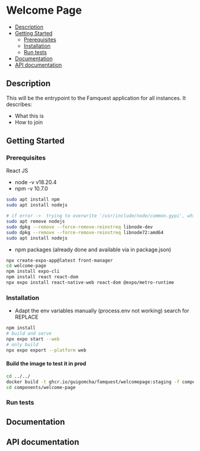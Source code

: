 # Welcome Page

- [Description](#description)
- [Getting Started](#getting-started)
  - [Prerequisites](#prerequisites)
  - [Installation](#installation)
  - [Run tests](#run-tests)
- [Documentation](#documentation)
- [API documentation](#api-documentation)

## Description

This will be the entrypoint to the Famquest application for all instances. It describes:

- What this is
- How to join

## Getting Started

### Prerequisites

React JS

- node -v v18.20.4
- npm -v 10.7.0

```bash
sudo apt install npm
sudo apt install nodejs

# if error ->  trying to overwrite '/usr/include/node/common.gypi', which is also in package libnode-dev 12.22.9~dfsg-1ubuntu3.6
sudo apt remove nodejs
sudo dpkg --remove --force-remove-reinstreq libnode-dev
sudo dpkg --remove --force-remove-reinstreq libnode72:amd64
sudo apt install nodejs
```

- npm packages (already done and available via in package.json)

```bash
npx create-expo-app@latest front-manager
cd welcome-page
npm install expo-cli
npm install react react-dom
npx expo install react-native-web react-dom @expo/metro-runtime
```

### Installation

- Adapt the env variables manually (process.env not working) search for REPLACE

```bash
npm install 
# build and serve 
npx expo start --web
# only build
npx expo export --platform web
```

#### Build the image to test it in prod

```bash
cd ../../
docker build -t ghcr.io/guigomcha/famquest/welcomepage:staging -f components/welcome-page/install/Dockerfile --progress plain  --network=host . && docker push ghcr.io/guigomcha/famquest/welcomepage:staging && kubectl rollout restart deployment -n common welcomepage-deployment
cd components/welcome-page
```

### Run tests

## Documentation

## API documentation
